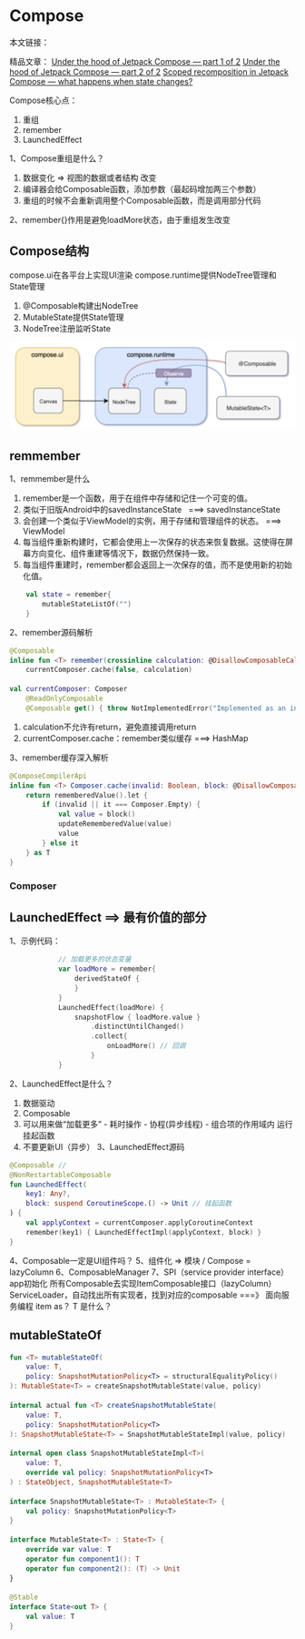 # Compose

本文链接：

精品文章：
[Under the hood of Jetpack Compose — part 1 of 2](https://medium.com/androiddevelopers/understanding-jetpack-compose-part-1-of-2-ca316fe39050)
[Under the hood of Jetpack Compose — part 2 of 2](https://medium.com/androiddevelopers/under-the-hood-of-jetpack-compose-part-2-of-2-37b2c20c6cdd)
[Scoped recomposition in Jetpack Compose — what happens when state changes?](https://dev.to/zachklipp/scoped-recomposition-jetpack-compose-what-happens-when-state-changes-l78?utm_source=dormosheio&utm_campaign=dormosheio)

Compose核心点：

1. 重组
2. remember
3. LaunchedEffect

1、Compose重组是什么？
1. 数据变化 => 视图的数据或者结构 改变
2. 编译器会给Composable函数，添加参数（最起码增加两三个参数）
3. 重组的时候不会重新调用整个Composable函数，而是调用部分代码

2、remember{}作用是避免loadMore状态，由于重组发生改变

## Compose结构

compose.ui在各平台上实现UI渲染
compose.runtime提供NodeTree管理和State管理

1. @Composable构建出NodeTree
2. MutableState提供State管理
3. NodeTree注册监听State

![picture 0](../../../images/7758b0f3373cd653065f6b90f5112436721baee73b0629ea5fccab735c09b6f1.png)  


## remmember

1、remmember是什么
1. remember是一个函数，用于在组件中存储和记住一个可变的值。
2. 类似于旧版Android中的savedInstanceState   ===> savedInstanceState
3. 会创建一个类似于ViewModel的实例，用于存储和管理组件的状态。 ===> ViewModel
4. 每当组件重新构建时，它都会使用上一次保存的状态来恢复数据。这使得在屏幕方向变化、组件重建等情况下，数据仍然保持一致。
5. 每当组件重建时，remember都会返回上一次保存的值，而不是使用新的初始化值。
```kotlin
    val state = remember{
        mutableStateListOf("")
    }
```

2、remember源码解析
```kotlin
@Composable
inline fun <T> remember(crossinline calculation: @DisallowComposableCalls () -> T): T =
    currentComposer.cache(false, calculation)

val currentComposer: Composer
    @ReadOnlyComposable
    @Composable get() { throw NotImplementedError("Implemented as an intrinsic") }
```
1. calculation不允许有return，避免直接调用return
1. currentComposer.cache：remember类似缓存 ===> HashMap

3、remember缓存深入解析
```kotlin
@ComposeCompilerApi
inline fun <T> Composer.cache(invalid: Boolean, block: @DisallowComposableCalls () -> T): T {
    return rememberedValue().let {
        if (invalid || it === Composer.Empty) {
            val value = block()
            updateRememberedValue(value)
            value
        } else it
    } as T
}
```

### Composer


## LaunchedEffect ==> 最有价值的部分
1、示例代码：
```kotlin
            // 加载更多的状态变量
            var loadMore = remember{
                derivedStateOf {
                }
            }
            LaunchedEffect(loadMore) {
                snapshotFlow { loadMore.value }
                    .distinctUntilChanged()
                    .collect{
                        onLoadMore() // 回调
                    }
            }
```
2、LaunchedEffect是什么？
1. 数据驱动
2. Composable
3. 可以用来做“加载更多” - 耗时操作 - 协程(异步线程) - 组合项的作用域内 运行挂起函数
4. 不要更新UI（异步）
3、LaunchedEffect源码
```kotlin
@Composable // 
@NonRestartableComposable
fun LaunchedEffect(
    key1: Any?,
    block: suspend CoroutineScope.() -> Unit // 挂起函数
) {
    val applyContext = currentComposer.applyCoroutineContext
    remember(key1) { LaunchedEffectImpl(applyContext, block) }
}
```
4、Composable一定是UI组件吗？
5、组件化 => 模块 / Compose = lazyColumn
6、ComposableManager
7、SPI（service provider interface）
app初始化
所有Composable去实现ItemComposable接口（lazyColumn）
ServiceLoader，自动找出所有实现者，找到对应的composable ===》 面向服务编程
item as？ T 是什么？

## mutableStateOf

```kotlin
fun <T> mutableStateOf(
    value: T,
    policy: SnapshotMutationPolicy<T> = structuralEqualityPolicy()
): MutableState<T> = createSnapshotMutableState(value, policy)

internal actual fun <T> createSnapshotMutableState(
    value: T,
    policy: SnapshotMutationPolicy<T>
): SnapshotMutableState<T> = SnapshotMutableStateImpl(value, policy)

internal open class SnapshotMutableStateImpl<T>(
    value: T,
    override val policy: SnapshotMutationPolicy<T>
) : StateObject, SnapshotMutableState<T>

interface SnapshotMutableState<T> : MutableState<T> {
    val policy: SnapshotMutationPolicy<T>
}

interface MutableState<T> : State<T> {
    override var value: T
    operator fun component1(): T
    operator fun component2(): (T) -> Unit
}

@Stable
interface State<out T> {
    val value: T
}
```
